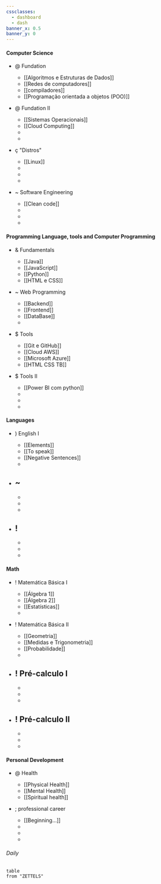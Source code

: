 ```yaml
---
cssclasses:
  - dashboard
  - dash
banner_x: 0.5
banner_y: 0
---
```

#### Computer Science
- @ Fundation
	- [[Algoritmos e Estruturas de Dados]] 
	- [[Redes de computadores]] 
	- [[compiladores]]
	- [[Programação orientada a objetos (POO)]]

- @ Fundation II
	- [[Sistemas Operacionais]]
	- [[Cloud Computing]]
	- 
	- 

- ç "Distros"
	- [[Linux]] 
	- 
	- 
	- 

- ~ Software Engineering
	- [[Clean code]]
	- 
	- 
	- 

#### Programming Language, tools and Computer Programming
- & Fundamentals
	- [[Java]]
	- [[JavaScript]]
	- [[Python]]
	- [[HTML e CSS]]

- ~ Web Programming
	- [[Backend]]
	- [[Frontend]]
	- [[DataBase]]
	- 

- $ Tools
	- [[Git e GitHub]]
	- [[Cloud AWS]]
	- [[Microsoft Azure]]
	- [[HTML CSS TB]]

- $ Tools II
	- [[Power BI com python]]
	- 
	- 
	- 

#### Languages

- )  English I
	- [[Elements]]
	- [[To speak]]
	- [[Negative Sentences]]
	- 

- ~ 
	- 
	- 
	- 
	- 

- ! 
	- 
	- 
	- 
	- 

#### Math
- !  Matemática Básica I
	- [[Álgebra 1]] 
	- [[Álgebra 2]]
	- [[Estatísticas]]
	- 

- !  Matemática Básica II
	- [[Geometria]]
	- [[Medidas e Trigonometria]]
	- [[Probabilidade]] 
	- 

- ! Pré-calculo I
	- 
	- 
	- 
	- 

- ! Pré-calculo II 
	- 
	- 
	- 
	- 

#### Personal Development

- @ Health
	- [[Physical Health]]
	- [[Mental Health]]
	- [[Spiritual health]] 

- ;  professional career
	- [[Beginning...]] 
	- 
	- 
	- 
###### Daily

```dataview
table
from "ZETTELS"
```
